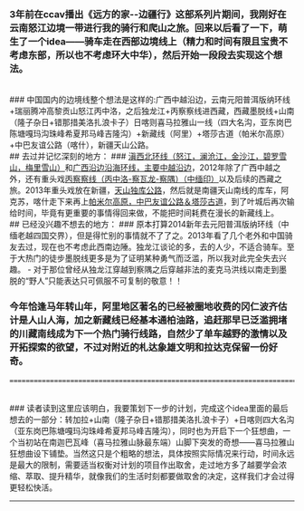 <!-- 
.. link: 
.. description: 
.. tags: travel, 新疆 ，西藏， 云南
.. date: 2014/04/28 09:24:36
.. title: along the borderland(走在边境线上)
.. slug: along-the-borderland
-->

### 3年前在ccav播出《远方的家--边疆行》这部系列片期间，我刚好在云南怒江边境一带进行我的骑行和爬山之旅。回来以后看了一下，萌生了一个idea——骑车走在西部边境线上（精力和时间有限且宝贵不考虑东部，所以也不考虑环大中华），然后开始一段段去实现这个想法。
<br/>
### 中国国内的边境线整个想法是这样的:广西中越沿边，云南元阳普洱版纳环线+瑞丽腾冲高黎贡山怒江丙中洛，之后独龙江+丙察察线进西藏，西藏墨脱线+山南（隆子杂日+错那措美洛扎浪卡子）日喀则喜马拉雅山一线（四大名沟，亚东岗巴陈塘嘎玛沟珠峰希夏邦马峰吉隆沟）+新藏线（阿里）+塔莎古道（帕米尔高原）+中巴友谊公路（喀什），新疆天山公路。
 <!-- TEASER_END -->
 <br/>
## 去过并记忆深刻的地方：
### <a href="http://zhukite.github.io/posts/dian-xi-bei-huan-xian.html" target="_blank">滇西北环线（怒江，澜沧江，金沙江，碧罗雪山，梅里雪山）</a>和<a href="http://zhukite.github.io/posts/zhong-yue-yan-bian-yan-hai.html" target="_blank">广西沿边沿海环线，主要中越沿边</a>，2012年除了广西中越之外，还有重头戏<a href="http://zhukite.github.io/posts/bing-cha-cha-gong-lu.html" target="_blank">丙察察线（丙中洛-察瓦龙-察隅）（中缅印）</a>以及后续的西藏之旅。2013年重头戏放在新疆，<a href="http://zhukite.github.io/posts/tian-shan-du-ku-gong-lu.html" target="_blank">天山独库公路</a>，然后就是南疆天山南线的库车，阿克苏，喀什走下来再上<a href="http://zhukite.github.io/posts/pa-mi-er-gao-yuan.html" target="_blank">帕米尔高原，中巴友谊公路＆塔莎古道</a>，到了叶城后再次输给时间，毕竟有更重要的事情得回来做，不能把时间耗费在漫长的新藏线上。

<br/>
## 已经没兴趣不想去的地方：
### 原本打算2014新年去元阳普洱版纳环线（中缅老越四国交界），但是得忙别的事情就不了了之。2013年看了几个老外和中国骑友去过，现在也不考虑此西南边陲。独龙江谈论的多，去的人少，不适合骑车。至于大热门的徒步墨脱线更多是为了证明某种勇气而泛滥，所以我对此完全失去兴趣。
 -  对于那位曾经从独龙江穿越到察隅之后穿越非法的麦克马洪线以南走到墨脱的“野人”只能表达只可佩服不可复制的敬意！！
 
### 今年恰逢马年转山年，阿里地区著名的已经被圈地收费的冈仁波齐估计是人山人海，加之新藏线已经基本通柏油路，追赶那早已泛滥拥堵的川藏南线成为下一个热门骑行线路，自然少了单车越野的激情以及开拓探索的欲望，不过对附近的札达象雄文明和拉达克保留一份好奇。

    ============================================================================================
<br/>
### 读者读到这里应该明白，我要策划下一步的计划，完成这个idea里面的最后想去的一部分：转加拉+山南（隆子杂日+错那措美洛扎浪卡子）+日喀则四大名沟（亚东岗巴陈塘嘎玛沟珠峰希夏邦马峰吉隆沟），同时也为开启下一个狂想曲，一个当初站在南迦巴瓦峰（喜马拉雅山脉最东端）山脚下突发的奇想——喜马拉雅山狂想曲设下铺垫。当然这只是个粗略的想法，具体按照实际情况来行动，时间永远是最大的限制，需要适当权衡对计划的项目作出取舍，走过地方多了越要学会浓缩、萃取、提升精华，就像我们的生活时刻都要做取舍的决定，这样我们才会过得更轻松快活。

 * * *